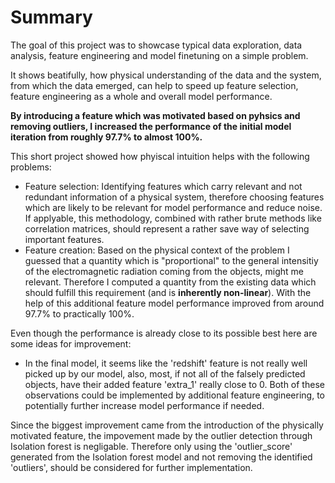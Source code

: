 # Summary
The goal of this project was to showcase typical data exploration, data analysis, feature engineering and model finetuning on a simple problem.

It shows beatifully, how physical understanding of the data and the system, from which the data emerged, can help to speed up feature selection, feature engineering as a whole and overall model performance.

**By introducing a feature which was motivated based on pyhsics and removing outliers, I increased the performance of the initial model iteration from roughly 97.7% to almost 100%.**

This short project showed how phyiscal intuition helps with the following problems:
 - Feature selection: Identifying features which carry relevant and not redundant information of a physical system, therefore choosing features which are likely to be relevant for model performance and reduce noise. If applyable, this methodology, combined with rather brute methods like correlation matrices, should represent a rather save way of selecting important features.
 - Feature creation: Based on the physical context of the problem I guessed that a quantity which is "proportional" to the general intensitiy of the electromagnetic radiation coming from the objects, might me relevant. Therefore I computed a quantity from the existing data which should fulfill this requirement (and is **inherently non-linear**). With the help of this additional feature model performance improved from around 97.7% to practically 100%.

Even though the performance is already close to its possible best here are some ideas for improvement:
 - In the final model, it seems like the 'redshift' feature is not really well picked up by our model, also, most, if not all of the falsely predicted objects, have their added feature 'extra_1' really close to 0. Both of these observations could be implemented by additional feature engineering, to potentially further increase model performance if needed.

Since the biggest improvement came from the introduction of the physically motivated feature, the impovement made by the outlier detection through Isolation forest is negligable. Therefore only using the 'outlier_score' generated from the Isolation forest model and not removing the identified 'outliers', should be considered for further implementation.
